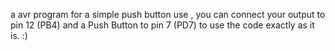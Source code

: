 a avr program for a simple push button use , you can connect your output to pin 12 (PB4) and a Push Button to pin 7 (PD7) to use the code exactly as it is. :)
